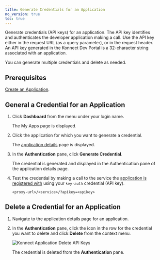 ```yaml
---
title: Generate Credentials for an Application
no_version: true
toc: true
---
```


Generate credentials (API keys) for an application. The API key identifies and authenticates
the developer application making a call. Use the API key either in the request URL (as a query parameter),
or in the request header. An API key generated in the Konnect Dev Portal is a 32-character string associated
with an application.

You can generate multiple credentials and delete as needed.

## Prerequisites

[Create an Application](/konnect/dev-portal/developers/dev-apps#create-app-portal).

## General a Credential for an Application

1. Click **Dashboard** from the menu under your login name.

   The My Apps page is displayed.

2. Click the application for which you want to generate a credential.

   The [application details](/konnect/dev-portal/developers/dev-apps#app-details-page) page is displayed.

3. In the **Authentication** pane, click **Generate Credential**.

   The credential is generated and displayed in
   the Authentication pane of the application details page.

4. Test the credential by making a call to the service the
   [application is registered with](/konnect/dev-portal/developers/dev-reg-app-service)
   using your `key-auth` credential (API key).

   ```
   <proxy-url>/<service>/?apikey=<apikey>
   ```

## Delete a Credential for an Application

1. Navigate to the application details page for an application.

2. In the **Authentication** pane, click the icon in the row for the credential you want to delete
   and click **Delete** from the context menu.

   ![Konnect Application Delete API Keys](/assets/images/docs/konnect/konnect-dev-gen-app-cred-api-key.png)

   The credential is deleted from the **Authentication** pane.
